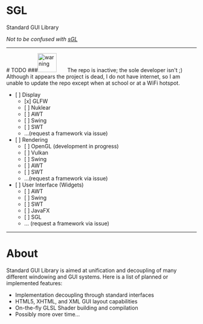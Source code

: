 # SGL
Standard GUI Library

<em>Not to be confused with <a href="http://www.cacr.caltech.edu/~slombey/viz/sGL/api/">sGL</a></em>
<hr/>
# TODO
###<img src="https://pixabay.com/static/uploads/photo/2012/04/16/13/51/triangle-36069_960_720.png" alt="warning" width="50" height="50"/>&emsp;&emsp;The repo is inactive; the sole developer isn't ;)
Although it appears the project is dead, I do not have internet, so I am unable to update the repo except when at school or at a WiFi hotspot.
<ul>
  <li>
    [ ] Display
    <ul>
      <li>[x] GLFW</li>
      <li>[ ] Nuklear</li>
      <li>[ ] AWT</li>
      <li>[ ] Swing</li>
      <li>[ ] SWT</li>
      <li>...(request a framework via issue)</li>
    </ul>
  </li>
  <li>
    [ ] Rendering
    <ul>
      <li>[ ] OpenGL (development in progress)</li>
      <li>[ ] Vulkan</li>
      <li>[ ] Swing</li>
      <li>[ ] AWT</li>
      <li>[ ] SWT</li>
      <li>...(request a framework via issue)</li>
    </ul>
  </li>
  <li>
    [ ] User Interface (Widgets)
    <ul>
      <li>[ ] AWT</li>
      <li>[ ] Swing</li>
      <li>[ ] SWT</li>
      <li>[ ] JavaFX</li>
      <li>[ ] SGL</li>
      <li>... (request a framework via issue)</li>
    </ul>
  </li>
</ul>

<hr/>

# About

Standard GUI Library is aimed at unification and decoupling of many different windowing and GUI systems. Here is a list of planned or implemented features:

<ul>
  <li>Implementation decoupling through standard interfaces</li>
  <li>HTML5, XHTML, and XML GUI layout capabilities</li>
  <li>On-the-fly GLSL Shader building and compilation</li>
  <li>Possibly more over time...</li>
</ul>

